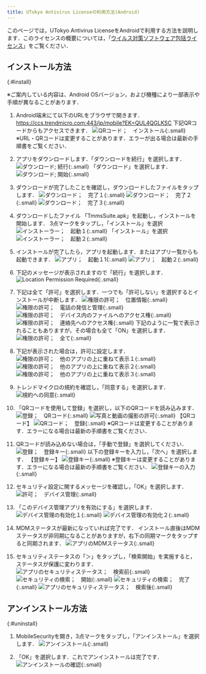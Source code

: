 ```yaml
---
title: UTokyo Antivirus Licenseの利用方法(Android)
---
```


このページでは，UTokyo Antivirus LicenseをAndroidで利用する方法を説明します．このライセンスの概要については，「[ウイルス対策ソフトウェア包括ライセンス](..)」をご覧ください．


## インストール方法
{:#install}


※ご案内している内容は、Android OSバージョン，および機種により一部表示や手順が異なることがあります．

1.	Android端末にて以下のURLをブラウザで開きます．
https://ccs.trendmicro.com:443/jp/mobile?EK=QUL4QGLKSC
下記QRコードからもアクセスできます．
![QRコード；　インストール](i_1_QRcode_install.png){:.small}
※URL・QRコードは変更することがあります．エラーが出る場合は最新の手順書をご覧ください．

1.	アプリをダウンロードします．「ダウンロードを続行」を選択します．　
![ダウンロード; 続行](i_2_download_continue.png){:.small}
 「ダウンロード」を選択します．
![ダウンロード; 開始](i_3_download_start.png){:.small}

1.	ダウンロードが完了したことを確認し，ダウンロードしたファイルをタップします．
![ダウンロード；　完了１](i_4_download_end1.png){:.small}
![ダウンロード；　完了２](i_5_download_end2.png){:.small}
![ダウンロード；　完了３](i_6_download_end3.png){:.small}

1.	ダウンロードしたファイル 「TmmsSuite.apk」を起動し，インストールを開始します．
3点マークをタップし，「インストール」を選択　
![インストーラー；　起動１](i_7_installer_start1.png){:.small}
「インストール」を選択
![インストーラー；　起動２](i_8_installer_start2.png){:.small}



1.	インストールが完了したら，アプリを起動します．またはアプリ一覧からも起動できます．
![アプリ；　起動１](i_9_app_start.png)1{:.small}
![アプリ；　起動２](i_10_app_start2.png){:.small}


1.	下記のメッセージが表示されますので「続行」を選択します．
![Location Permission Required](i_11_Location_Permission_Required.png){:.small}



1.	下記は全て「許可」を選択します．一つでも「許可しない」を選択するとインストールが中断します．
![権限の許可；　位置情報](i_12_authority_permission_location.png){:.small}
![権限の許可；　電話の発信と管理](i_13_authority_permission_phone.png){:.small}
![権限の許可；　デバイス内のファイルへのアクセス権](i_14_authority_permission_accessing_files.png){:.small}
![権限の許可；　連絡先へのアクセス権](i_15_authority_permission_accessing_contacts.png){:.small}
下記のように一覧で表示されることもありますが，その場合も全て「ON」を選択します．
![権限の許可；　全て](i_16_authority_permission_all.png){:.small}

1.	下記が表示された場合は，許可に設定します．
![権限の許可；　他のアプリの上に重ねて表示１](i_17_authority_permission_overlaying_application1.png){:.small}
![権限の許可；　他のアプリの上に重ねて表示２](i_18_authority_permission_overlaying_application2.png){:.small}
![権限の許可；　他のアプリの上に重ねて表示３](i_19_authority_permission_overlaying_application3.png){:.small}




1.	トレンドマイクロの規約を確認し，「同意する」を選択します．
![規約への同意](i_20_consent_to_regulations.png){:.small}

1. 「QRコードを使用して登録」を選択し，以下のQRコードを読み込みます．
![登録；　QRコード](i_21_registration_QRcode.png){:.small}
![写真と動画の撮影の許可](i_22_camara_permissions.png){:.small}
【QRコード】
![QRコード；　登録](i_23_QRcode_registration.png){:.small}
※QRコードは変更することがあります．エラーになる場合は最新の手順書をご覧ください．

1. QRコードが読み込めない場合は，「手動で登録」を選択してください．
![登録；　登録キー](i_24_registration_registration_key.png){:.small}
以下の登録キーを入力し，「次へ」を選択します．
【登録キー】
![登録キー](i_25_registration_key.png){:.small}
※登録キーは変更することがあります．エラーになる場合は最新の手順書をご覧ください．
![登録キーの入力](i_26_input_registration_key.png){:.small}

1.	セキュリティ設定に関するメッセージを確認し，「OK」を選択します．
![許可；　デバイス管理](i_27_permission_device_management.png){:.small}



1.	「このデバイス管理アプリを有効にする」を選択します．
![デバイス管理の有効化１](i_28_enable_device_management1.png){:.small}
![デバイス管理の有効化２](i_29_enable_device_management2.png){:.small}

1.	MDMステータスが最新になっていれば完了です．
インストール直後はMDMステータスが非同期になることがありますが，右下の同期マークをタップすると同期されます．
![アプリのMDMステータス](i_30_app_MDM_status.png){:.small}

1.	セキュリティステータスの「＞」をタップし，「検索開始」を実施すると，ステータスが保護に変わります．
![アプリのセキュリティステータス；　検索前](i_31_security_status_before_search.png){:.small}
![セキュリティの検索；　開始](i_32_security_search_start.png){:.small}
![セキュリティの検索；　完了](i_33_security_search_end.png){:.small}
![アプリのセキュリティステータス；　検索後](i_34_security_status_after_search.png){:.small}
 


## アンインストール方法
{:#uninstall}


1.	MobileSecurityを開き，3点マークをタップし，「アンインストール」を選択します．
![アンインストール](un_1_uninstall.png){:.small}



1. 「OK」を選択します．これでアンインストールは完了です．
![アンインストールの確認](un_2_uninstall_confirmation.png){:.small}

